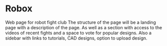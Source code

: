 # Robox
Web page for robot fight club
The structure of the page will be a landing page with a description of the page. As well as a section with access to the videos of recent fights and a space to 
vote for popular designs. Also a sidebar with links to tutorials, CAD designs, option to upload design. 
